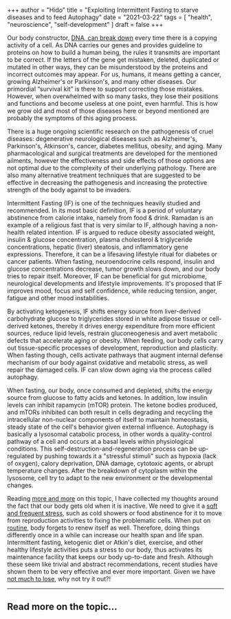 +++
author = "Hido"
title = "Exploiting Intermittent Fasting to starve diseases and to feed Autophagy"
date = "2021-03-22"
tags = [
  "health",
  "neuroscience",
  "self-development"
]
draft = false
+++



Our body constructor, [DNA, can break down](https://heydaroff.info/2021/03/15/learning-for-longer-and-healthier-life/) every time there is a copying activity of a cell. As DNA carries our genes and provides guideline to proteins on how to build a human being, the rules it transmits are important to be correct. If the letters of the gene get mistaken, deleted, duplicated or mutated in other ways, they can be misunderstood by the proteins and incorrect outcomes may appear. For us, humans, it means getting a cancer, growing Alzheimer's or Parkinson's, and many other diseases. Our primordial “survival kit” is there to support correcting those mistakes. However, when overwhelmed with so many tasks, they lose their positions and functions and become useless at one point, even harmful. This is how we grow old and most of those diseases here or beyond mentioned are probably the symptoms of this aging process.

There is a huge ongoing scientific research on the pathogenesis of cruel diseases: degenerative neurological diseases such as Alzheimer's, Parkinson's, Atkinson's, cancer, diabetes mellitus, obesity, and aging. Many pharmacological and surgical treatments are developed for the mentioned ailments, however the effectiveness and side effects of those options are not optimal due to the complexity of their underlying pathology. There are also many alternative treatment techniques that are suggested to be effective in decreasing the pathogenesis and increasing the protective strength of the body against to be invaders.

Intermittent Fasting (IF) is one of the techniques heavily studied and recommended. In its most basic definition, IF is a period of voluntary abstinence from calorie intake, namely from food & drink. Ramadan is an example of a religious fast that is very similar to IF, although having a non-health related intention. IF is argued to reduce obesity associated weight, insulin & glucose concentration, plasma cholesterol & triglyceride concentrations, hepatic (liver) steatosis, and inflammatory gene expressions. Therefore, it can be a lifesaving lifestyle ritual for diabetes or cancer patients. When fasting, neuroendocrine cells respond, insulin and glucose concentrations decrease, tumor growth slows down, and our body tries to repair itself. Moreover, IF can be beneficial for gut microbiome, neurological developments and lifestyle improvements. It's proposed that IF improves mood, focus and self confidence, while reducing tension, anger, fatigue and other mood instabilities.

By activating ketogenesis, IF shifts energy source from liver-derived carbohydrate glucose to triglycerides stored in white adipose tissue or cell-derived ketones, thereby it drives energy expenditure from more efficient sources, reduce lipid levels, restrain gluconeogenesis and avert metabolic defects that accelerate aging or obesity. When feeding, our body cells carry out tissue-specific processes of development, reproduction and plasticity. When fasting though, cells activate pathways that augment internal defense mechanism of our body against oxidative and metabolic stress, as well repair the damaged cells. IF can slow down aging via the process called autophagy.

When fasting, our body, once consumed and depleted, shifts the energy source from glucose to fatty acids and ketones. In addition, low insulin levels can inhibit rapamycin (mTOR) protein. The ketone bodies produced, and mTORs inhibited can both result in cells degrading and recycling the intracellular non-nuclear components of itself to maintain homeostasis, steady state of the cell's behavior given external influence. Autophagy is basically a lysosomal catabolic process, in other words a quality-control pathway of a cell and occurs at a basal levels within physiological conditions. This self-destruction-and-regeneration process can be up-regulated by pushing towards it a "stressful stimuli" such as hypoxia (lack of oxygen), calory deprivation, DNA damage, cytotoxic agents, or abrupt temperature changes. After the breakdown of cytoplasm within the lysosome, cell try to adapt to the new environment or the developmental changes.

Reading [more and more](https://heydaroff.info/2021/03/15/learning-for-longer-and-healthier-life/) on this topic, I have collected my thoughts around the fact that our body gets old when it is inactive. We need to give it a [soft and frequent stress](https://heydaroff.info/2020/12/23/reflecting-on-obstacles-resilience/), such as cold showers or food abstinence for it to move from reproduction activities to fixing the problematic cells. When put on [routine](https://heydaroff.info/2021/01/18/what-does-our-brain-tell-us-about-habits/), body forgets to renew itself as well. Therefore, doing things differently once in a while can increase our health span and life span. Intermittent fasting, ketogenic diet or Atkin's diet, exercise, and other healthy lifestyle activities puts a stress to our body, thus activates its maintenance facility that keeps our body up-to-date and fresh. Although these seem like trivial and abstract recommendations, recent studies have shown them to be very effective and ever more important. Given we have [not much to lose](https://heydaroff.info/2021/01/25/the-uncomfortable-truth-about-hope/), why not try it out?!

* * *

## Read more on the topic...

